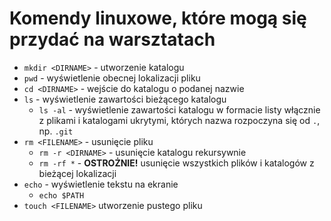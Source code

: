 # Komendy linuxowe, które mogą się przydać na warsztatach
* `mkdir <DIRNAME>` - utworzenie katalogu
* `pwd` - wyświetlenie obecnej lokalizacji pliku
* `cd <DIRNAME>` - wejście do katalogu o podanej nazwie
* `ls` - wyświetlenie zawartości bieżącego katalogu
    * `ls -al` - wyświetlenie zawartości katalogu w formacie listy włącznie z plikami i katalogami ukrytymi, których nazwa rozpoczyna się od `.`, np. `.git`
* `rm <FILENAME>` - usunięcie pliku
  * `rm -r <DIRNAME>` - usunięcie katalogu rekursywnie
  * `rm -rf *` - **OSTROŻNIE!** usunięcie wszystkich plików i katalogów z bieżącej lokalizacji
* `echo` - wyświetlenie tekstu na ekranie
  * `echo $PATH`
* `touch <FILENAME>` utworzenie pustego pliku